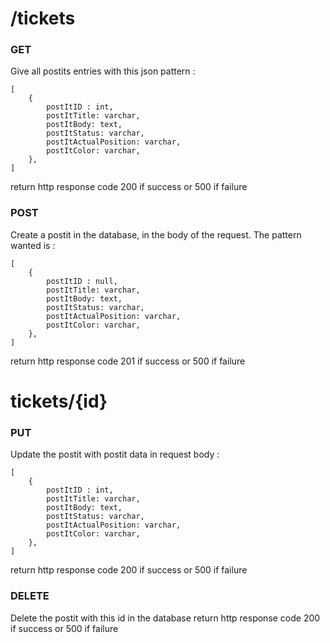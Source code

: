 # /tickets

### GET
Give all postits entries with this json pattern :  
```
[  
    {  
        postItID : int,  
        postItTitle: varchar,  
        postItBody: text,  
        postItStatus: varchar,  
        postItActualPosition: varchar,  
        postItColor: varchar,  
    },  
]  
```

return http response code 200 if success or 500 if failure

### POST
Create a postit in the database, in the body of the request. The pattern wanted is :

```
[  
    {  
        postItID : null,  
        postItTitle: varchar,  
        postItBody: text,  
        postItStatus: varchar,  
        postItActualPosition: varchar,  
        postItColor: varchar,  
    },  
]  
```
return http response code 201 if success or 500 if failure


# tickets/{id}
### PUT
Update the postit with postit data in request body : 
```
[  
    {  
        postItID : int,  
        postItTitle: varchar,  
        postItBody: text,  
        postItStatus: varchar,  
        postItActualPosition: varchar,  
        postItColor: varchar,  
    },  
]  
```

return http response code 200 if success or 500 if failure


### DELETE

Delete the postit with this id in the database
return http response code 200 if success or 500 if failure

